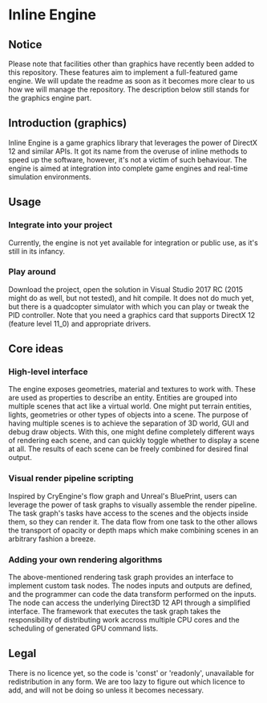 Inline Engine
===

Notice
---
Please note that facilities other than graphics have recently been added to this repository. These features aim to implement a full-featured game engine. We will update the readme as soon as it becomes more clear to us how we will manage the repository. The description below still stands for the graphics engine part.

Introduction (graphics)
---
Inline Engine is a game graphics library that leverages the power of DirectX 12 and similar APIs. It got its name from the overuse of inline methods to speed up the software, however, it's not a victim of such behaviour. The engine is aimed at integration into complete game engines and real-time simulation environments.

Usage
---
### Integrate into your project
Currently, the engine is not yet available for integration or public use, as it's still in its infancy.

### Play around
Download the project, open the solution in Visual Studio 2017 RC (2015 might do as well, but not tested), and hit compile. It does not do much yet, but there is a quadcopter simulator with which you can play or tweak the PID controller. Note that you need a graphics card that supports DirectX 12 (feature level 11_0) and appropriate drivers.

Core ideas
---
### High-level interface
The engine exposes geometries, material and textures to work with. These are used as properties to describe an entity. Entities are grouped into multiple scenes that act like a virtual world. One might put terrain entities, lights, geometries or other types of objects into a scene. The purpose of having multiple scenes is to achieve the separation of 3D world, GUI and debug draw objects. With this, one might define completely different ways of rendering each scene, and can quickly toggle whether to display a scene at all. The results of each scene can be freely combined for desired final output.

### Visual render pipeline scripting
Inspired by CryEngine's flow graph and Unreal's BluePrint, users can leverage the power of task graphs to visually assemble the render pipeline. The task graph's tasks have access to the scenes and the objects inside them, so they can render it. The data flow from one task to the other allows the transport of opacity or depth maps which make combining scenes in an arbitrary fashion a breeze.

### Adding your own rendering algorithms
The above-mentioned rendering task graph provides an interface to implement custom task nodes. The nodes inputs and outputs are defined, and the programmer can code the data transform performed on the inputs. The node can access the underlying Direct3D 12 API through a simplified interface. The framework that executes the task graph takes the responsibility of distributing work accross multiple CPU cores and the scheduling of generated GPU command lists.

Legal
---
There is no licence yet, so the code is 'const' or 'readonly', unavailable for redistribution in any form. We are too lazy to figure out which licence to add, and will not be doing so unless it becomes necessary.

